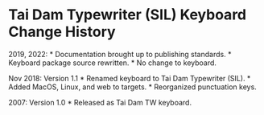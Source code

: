 Tai Dam Typewriter (SIL) Keyboard Change History
=======================

2019, 2022:
    * Documentation brought up to publishing standards.
    * Keyboard package source rewritten.
    * No change to keyboard.

Nov 2018: Version 1.1 
    * Renamed keyboard to Tai Dam Typewriter (SIL). 
    * Added MacOS, Linux, and web to targets. 
    * Reorganized punctuation keys.

2007: Version 1.0 
    * Released as Tai Dam TW keyboard.
